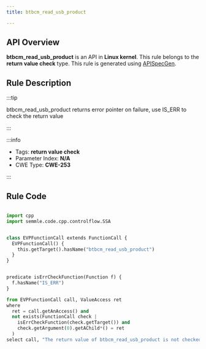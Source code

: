 ```yaml
---
title: btbcm_read_usb_product

---
```



## API Overview
**btbcm_read_usb_product** is an API in **Linux kernel**. This rule belongs to the **return value check** type. This rule is generated using [APISpecGen](../../tools/APISpecGen).
## Rule Description

:::tip

btbcm_read_usb_product returns error pointer on failure, use IS_ERR to check the return value

:::

:::info

- Tags: **return value check**
- Parameter Index: **N/A**
- CWE Type: **CWE-253**

:::

## Rule Code
```python

import cpp
import semmle.code.cpp.controlflow.SSA


class EVPFunctionCall extends FunctionCall {
  EVPFunctionCall() {
    this.getTarget().hasName("btbcm_read_usb_product")
  }
}


predicate isErrCheckFunction(Function f) {
  f.hasName("IS_ERR") 
}

from EVPFunctionCall call, ValueAccess ret
where
  ret = call.getAnAccess() and
  not exists(FunctionCall check |
    isErrCheckFunction(check.getTarget()) and
    check.getArgument(0).getAChild*() = ret
  )
select call, "The return value of btbcm_read_usb_product is not checked with IS_ERR."
    
```
